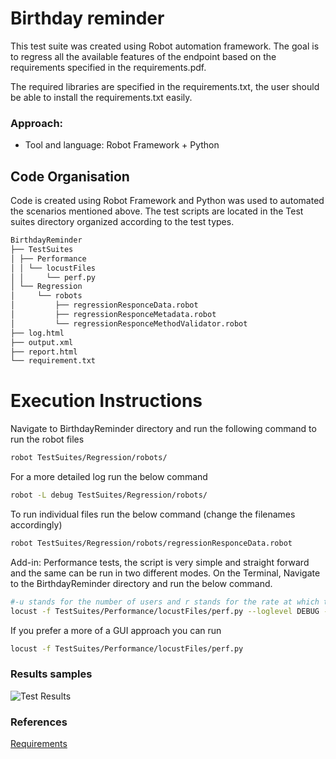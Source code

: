 # Birthday reminder
This test suite was created using Robot automation framework. The goal is to regress all the available features of the endpoint based on the requirements specified in the requirements.pdf. 

The required libraries are specified in the requirements.txt, the user should be able to install the requirements.txt easily.
### Approach:
- Tool and language: Robot Framework + Python

## Code Organisation
Code is created using Robot Framework and Python was used to automated the scenarios mentioned above. The test scripts are located in the Test suites directory organized according to the test types. 

```sh
BirthdayReminder
├── TestSuites
│ ├── Performance
│ │ └── locustFiles
│ │     └── perf.py
│ └── Regression
│     └── robots
│         ├── regressionResponceData.robot
│         ├── regressionResponceMetadata.robot
│         └── regressionResponceMethodValidator.robot
├── log.html
├── output.xml
├── report.html
└── requirement.txt
```
# Execution Instructions
Navigate to BirthdayReminder directory and run the following command to run the robot files
```sh
robot TestSuites/Regression/robots/
```
For a more detailed log run the below command
```sh
robot -L debug TestSuites/Regression/robots/
```
To run individual files run the below command (change the filenames accordingly)
```sh
robot TestSuites/Regression/robots/regressionResponceData.robot
```
Add-in: 
Performance tests, the script is very simple and straight forward and the same can be run in two different modes. 
On the Terminal, Navigate to the BirthdayReminder directory and run the below command.
```sh
#-u stands for the number of users and r stands for the rate at which the users are spawned additionaly the user can mention a -t variable which specifies the time to run. 
locust -f TestSuites/Performance/locustFiles/perf.py --loglevel DEBUG --headless -u 1 -r 1
```
If you prefer a more of a GUI approach you can run
```sh
locust -f TestSuites/Performance/locustFiles/perf.py
```
### Results samples
![Test Results](./log.html, "log.html")
### References
[Requirements](requirements.pdf)
